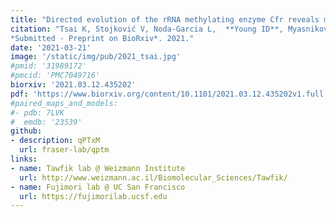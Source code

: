 ```yaml
---
title: "Directed evolution of the rRNA methylating enzyme Cfr reveals molecular basis of antibiotic resistance."
citation: "Tsai K, Stojković V, Noda-Garcia L,  **Young ID**, Myasnikov AG, Kleinman J, Palla A, Floor SN, Frost A, **Fraser JS**, Tawfik DS, Fujimori DG.
*Submitted - Preprint on BioRxiv*. 2021."
date: '2021-03-21'
image: '/static/img/pub/2021_tsai.jpg'
#pmid: '31989172'
#pmcid: 'PMC7049716'
biorxiv: '2021.03.12.435202'
pdf: 'https://www.biorxiv.org/content/10.1101/2021.03.12.435202v1.full.pdf'
#paired_maps_and_models:
#- pdb: 7LVK
#  emdb: '23539'
github:
- description: qPTxM
  url: fraser-lab/qptm
links:
- name: Tawfik lab @ Weizmann Institute
  url: http://www.weizmann.ac.il/Biomolecular_Sciences/Tawfik/
- name: Fujimori lab @ UC San Francisco
  url: https://fujimorilab.ucsf.edu
---
```

